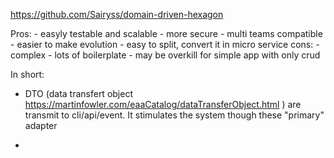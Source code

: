 <https://github.com/Sairyss/domain-driven-hexagon>

Pros:
    - easyly testable and scalable
    - more secure
    - multi teams compatible
    - easier to make evolution
    - easy to split, convert it in micro service
cons:
    - complex
    - lots of boilerplate
    - may be overkill for simple app with only crud

In short:

- DTO (data transfert object <https://martinfowler.com/eaaCatalog/dataTransferObject.html> ) are transmit to cli/api/event. It stimulates the system though these "primary" adapter

-

